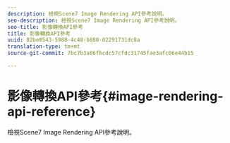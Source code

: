 ```yaml
---
description: 檢視Scene7 Image Rendering API參考說明。
seo-description: 檢視Scene7 Image Rendering API參考說明。
seo-title: 影像轉換API參考
title: 影像轉換API參考
uuid: 82be0543-5988-4c48-b880-02291731dc8a
translation-type: tm+mt
source-git-commit: 7bc7b3a86fbcdc57cfdc31745fae3afc06e44b15

---
```



# 影像轉換API參考{#image-rendering-api-reference}

檢視Scene7 Image Rendering API參考說明。

